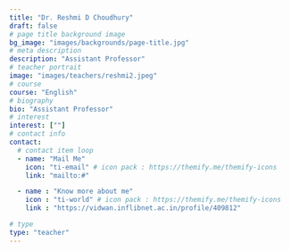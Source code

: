 ```yaml
---
title: "Dr. Reshmi D Choudhury"
draft: false
# page title background image
bg_image: "images/backgrounds/page-title.jpg"
# meta description
description: "Assistant Professor"
# teacher portrait
image: "images/teachers/reshmi2.jpeg"
# course
course: "English"
# biography
bio: "Assistant Professor"
# interest
interest: [""]
# contact info
contact:
  # contact item loop
  - name: "Mail Me"
    icon: "ti-email" # icon pack : https://themify.me/themify-icons
    link: "mailto:#"

  - name : "Know more about me"
    icon : "ti-world" # icon pack : https://themify.me/themify-icons
    link : "https://vidwan.inflibnet.ac.in/profile/409812"

# type
type: "teacher"
---
```


